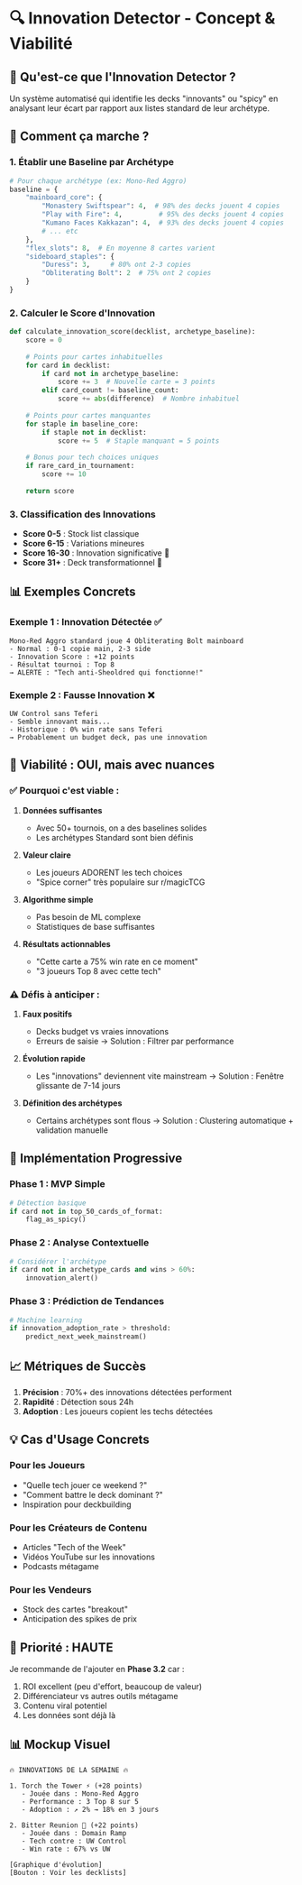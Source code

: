 # 🔍 Innovation Detector - Concept & Viabilité

## 🎯 Qu'est-ce que l'Innovation Detector ?

Un système automatisé qui identifie les decks "innovants" ou "spicy" en analysant leur écart par rapport aux listes standard de leur archétype.

## 🧮 Comment ça marche ?

### 1. **Établir une Baseline par Archétype**
```python
# Pour chaque archétype (ex: Mono-Red Aggro)
baseline = {
    "mainboard_core": {
        "Monastery Swiftspear": 4,  # 98% des decks jouent 4 copies
        "Play with Fire": 4,         # 95% des decks jouent 4 copies
        "Kumano Faces Kakkazan": 4,  # 93% des decks jouent 4 copies
        # ... etc
    },
    "flex_slots": 8,  # En moyenne 8 cartes varient
    "sideboard_staples": {
        "Duress": 3,     # 80% ont 2-3 copies
        "Obliterating Bolt": 2  # 75% ont 2 copies
    }
}
```

### 2. **Calculer le Score d'Innovation**
```python
def calculate_innovation_score(decklist, archetype_baseline):
    score = 0
    
    # Points pour cartes inhabituelles
    for card in decklist:
        if card not in archetype_baseline:
            score += 3  # Nouvelle carte = 3 points
        elif card_count != baseline_count:
            score += abs(difference)  # Nombre inhabituel
    
    # Points pour cartes manquantes
    for staple in baseline_core:
        if staple not in decklist:
            score += 5  # Staple manquant = 5 points
    
    # Bonus pour tech choices uniques
    if rare_card_in_tournament:
        score += 10
        
    return score
```

### 3. **Classification des Innovations**
- **Score 0-5** : Stock list classique
- **Score 6-15** : Variations mineures
- **Score 16-30** : Innovation significative 🌟
- **Score 31+** : Deck transformationnel 🚀

## 📊 Exemples Concrets

### Exemple 1 : Innovation Détectée ✅
```
Mono-Red Aggro standard joue 4 Obliterating Bolt mainboard
- Normal : 0-1 copie main, 2-3 side
- Innovation Score : +12 points
- Résultat tournoi : Top 8
→ ALERTE : "Tech anti-Sheoldred qui fonctionne!"
```

### Exemple 2 : Fausse Innovation ❌
```
UW Control sans Teferi
- Semble innovant mais...
- Historique : 0% win rate sans Teferi
→ Probablement un budget deck, pas une innovation
```

## 🎯 Viabilité : OUI, mais avec nuances

### ✅ Pourquoi c'est viable :

1. **Données suffisantes**
   - Avec 50+ tournois, on a des baselines solides
   - Les archétypes Standard sont bien définis
   
2. **Valeur claire**
   - Les joueurs ADORENT les tech choices
   - "Spice corner" très populaire sur r/magicTCG
   
3. **Algorithme simple**
   - Pas besoin de ML complexe
   - Statistiques de base suffisantes

4. **Résultats actionnables**
   - "Cette carte a 75% win rate en ce moment"
   - "3 joueurs Top 8 avec cette tech"

### ⚠️ Défis à anticiper :

1. **Faux positifs**
   - Decks budget vs vraies innovations
   - Erreurs de saisie
   → Solution : Filtrer par performance

2. **Évolution rapide**
   - Les "innovations" deviennent vite mainstream
   → Solution : Fenêtre glissante de 7-14 jours

3. **Définition des archétypes**
   - Certains archétypes sont flous
   → Solution : Clustering automatique + validation manuelle

## 🚀 Implémentation Progressive

### Phase 1 : MVP Simple
```python
# Détection basique
if card not in top_50_cards_of_format:
    flag_as_spicy()
```

### Phase 2 : Analyse Contextuelle
```python
# Considérer l'archétype
if card not in archetype_cards and wins > 60%:
    innovation_alert()
```

### Phase 3 : Prédiction de Tendances
```python
# Machine learning
if innovation_adoption_rate > threshold:
    predict_next_week_mainstream()
```

## 📈 Métriques de Succès

1. **Précision** : 70%+ des innovations détectées performent
2. **Rapidité** : Détection sous 24h
3. **Adoption** : Les joueurs copient les techs détectées

## 💡 Cas d'Usage Concrets

### Pour les Joueurs
- "Quelle tech jouer ce weekend ?"
- "Comment battre le deck dominant ?"
- Inspiration pour deckbuilding

### Pour les Créateurs de Contenu
- Articles "Tech of the Week"
- Vidéos YouTube sur les innovations
- Podcasts métagame

### Pour les Vendeurs
- Stock des cartes "breakout"
- Anticipation des spikes de prix

## 🎯 Priorité : HAUTE

Je recommande de l'ajouter en **Phase 3.2** car :
1. ROI excellent (peu d'effort, beaucoup de valeur)
2. Différenciateur vs autres outils métagame
3. Contenu viral potentiel
4. Les données sont déjà là

## 📊 Mockup Visuel

```
🔥 INNOVATIONS DE LA SEMAINE 🔥

1. Torch the Tower ⚡ (+28 points)
   - Jouée dans : Mono-Red Aggro
   - Performance : 3 Top 8 sur 5
   - Adoption : ↗️ 2% → 18% en 3 jours
   
2. Bitter Reunion 🔄 (+22 points)
   - Jouée dans : Domain Ramp
   - Tech contre : UW Control
   - Win rate : 67% vs UW

[Graphique d'évolution]
[Bouton : Voir les decklists]
```